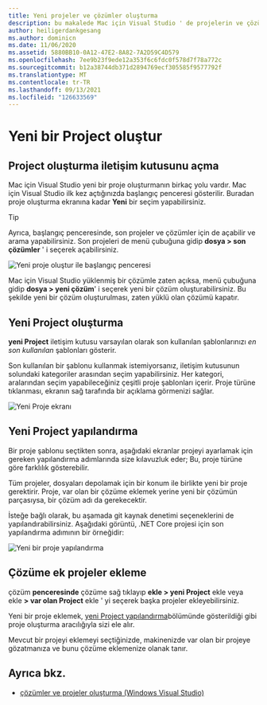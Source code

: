 ```yaml
---
title: Yeni projeler ve çözümler oluşturma
description: bu makalede Mac için Visual Studio ' de projelerin ve çözümlerin nasıl oluşturulacağı açıklanmaktadır
author: heiligerdankgesang
ms.author: dominicn
ms.date: 11/06/2020
ms.assetid: 5880BB10-0A12-47E2-8A82-7A2D59C4D579
ms.openlocfilehash: 7ee9b23f9ede12a353f6c6fdc0f578d7f78a772c
ms.sourcegitcommit: b12a38744db371d2894769ecf305585f9577792f
ms.translationtype: MT
ms.contentlocale: tr-TR
ms.lasthandoff: 09/13/2021
ms.locfileid: "126633569"
---
```

# <a name="create-a-new-project"></a>Yeni bir Project oluştur

## <a name="opening-the-project-creation-dialog"></a>Project oluşturma iletişim kutusunu açma

Mac için Visual Studio yeni bir proje oluşturmanın birkaç yolu vardır. Mac için Visual Studio ilk kez açtığınızda başlangıç penceresi gösterilir. Buradan proje oluşturma ekranına kadar **Yeni** bir seçim yapabilirsiniz.

> [!TIP]
> Ayrıca, başlangıç penceresinde, son projeler ve çözümler için de açabilir ve arama yapabilirsiniz. Son projeleri de menü çubuğuna gidip **dosya > son çözümler** ' i seçerek açabilirsiniz.

![Yeni proje oluştur ile başlangıç penceresi](media/first-run-project.png)

Mac için Visual Studio yüklenmiş bir çözümle zaten açıksa, menü çubuğuna gidip **dosya > yeni çözüm**' i seçerek yeni bir çözüm oluşturabilirsiniz. Bu şekilde yeni bir çözüm oluşturulması, zaten yüklü olan çözümü kapatır.

## <a name="creating-a-new-project"></a>Yeni Project oluşturma

**yeni Project** iletişim kutusu varsayılan olarak son kullanılan şablonlarınızı *en son kullanılan* şablonları gösterir.

Son kullanılan bir şablonu kullanmak istemiyorsanız, iletişim kutusunun solundaki kategoriler arasından seçim yapabilirsiniz. Her kategori, aralarından seçim yapabileceğiniz çeşitli proje şablonları içerir. Proje türüne tıklanması, ekranın sağ tarafında bir açıklama görmenizi sağlar.

![Yeni Proje ekranı](media/project-creation-screen.png)

## <a name="configuring-your-new-project"></a>Yeni Project yapılandırma

Bir proje şablonu seçtikten sonra, aşağıdaki ekranlar projeyi ayarlamak için gereken yapılandırma adımlarında size kılavuzluk eder; Bu, proje türüne göre farklılık gösterebilir.

Tüm projeler, dosyaları depolamak için bir konum ile birlikte yeni bir proje gerektirir. Proje, var olan bir çözüme eklemek yerine yeni bir çözümün parçasıysa, bir çözüm adı da gerekecektir.

İsteğe bağlı olarak, bu aşamada git kaynak denetimi seçeneklerini de yapılandırabilirsiniz. Aşağıdaki görüntü, .NET Core projesi için son yapılandırma adımının bir örneğidir:

![Yeni bir proje yapılandırma](media/configure-new-project.png)

## <a name="adding-additional-projects-to-a-solution"></a>Çözüme ek projeler ekleme

çözüm **penceresinde** çözüme sağ tıklayıp **ekle > yeni Project** ekle veya ekle **> var olan Project** ekle ' yi seçerek başka projeler ekleyebilirsiniz.

Yeni bir proje eklemek, [yeni Project yapılandırma](#configuring-your-new-project)bölümünde gösterildiği gibi proje oluşturma aracılığıyla sizi ele alır.

Mevcut bir projeyi eklemeyi seçtiğinizde, makinenizde var olan bir projeye gözatmanıza ve bunu çözüme eklemenize olanak tanır.

## <a name="see-also"></a>Ayrıca bkz.

- [çözümler ve projeler oluşturma (Windows Visual Studio)](/visualstudio/ide/creating-solutions-and-projects)
